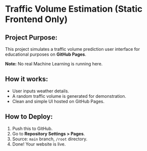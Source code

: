 # Traffic Volume Estimation (Static Frontend Only)

## Project Purpose:
This project simulates a traffic volume prediction user interface for educational purposes on **GitHub Pages**.

**Note:** No real Machine Learning is running here.

## How it works:
- User inputs weather details.
- A random traffic volume is generated for demonstration.
- Clean and simple UI hosted on GitHub Pages.

## How to Deploy:
1. Push this to GitHub.
2. Go to **Repository Settings > Pages**.
3. Source: `main` branch, `/root` directory.
4. Done! Your website is live.
